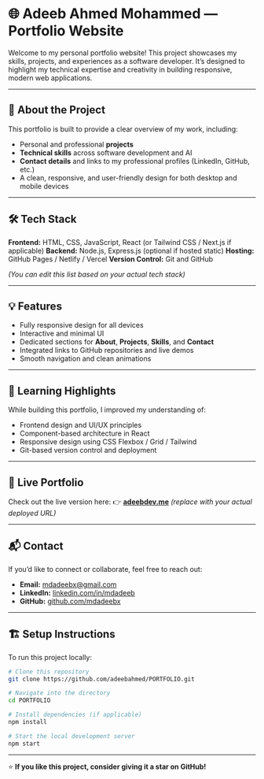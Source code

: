 # 🌐 Adeeb Ahmed Mohammed — Portfolio Website

Welcome to my personal portfolio website!
This project showcases my skills, projects, and experiences as a software developer. It’s designed to highlight my technical expertise and creativity in building responsive, modern web applications.

---

## 🚀 **About the Project**

This portfolio is built to provide a clear overview of my work, including:

* Personal and professional **projects**
* **Technical skills** across software development and AI
* **Contact details** and links to my professional profiles (LinkedIn, GitHub, etc.)
* A clean, responsive, and user-friendly design for both desktop and mobile devices

---

## 🛠️ **Tech Stack**

**Frontend:** HTML, CSS, JavaScript, React (or Tailwind CSS / Next.js if applicable)
**Backend:** Node.js, Express.js (optional if hosted static)
**Hosting:** GitHub Pages / Netlify / Vercel
**Version Control:** Git and GitHub

*(You can edit this list based on your actual tech stack)*

---

## 💡 **Features**

* Fully responsive design for all devices
* Interactive and minimal UI
* Dedicated sections for **About**, **Projects**, **Skills**, and **Contact**
* Integrated links to GitHub repositories and live demos
* Smooth navigation and clean animations

---

## 🧠 **Learning Highlights**

While building this portfolio, I improved my understanding of:

* Frontend design and UI/UX principles
* Component-based architecture in React
* Responsive design using CSS Flexbox / Grid / Tailwind
* Git-based version control and deployment

---

## 🔗 **Live Portfolio**

Check out the live version here:
👉 [**adeebdev.me**](https://adeebdev.me) *(replace with your actual deployed URL)*

---

## 📬 **Contact**

If you’d like to connect or collaborate, feel free to reach out:

* **Email:** [mdadeebx@gmail.com](mailto:mdadeebx@gmail.com)
* **LinkedIn:** [linkedin.com/in/mdadeeb](https://linkedin.com/in/mdadeeb)
* **GitHub:** [github.com/mdadeebx](https://github.com/mdadeebx)

---

## 🏗️ **Setup Instructions**

To run this project locally:

```bash
# Clone this repository
git clone https://github.com/adeebahmed/PORTFOLIO.git

# Navigate into the directory
cd PORTFOLIO

# Install dependencies (if applicable)
npm install

# Start the local development server
npm start
```

---



⭐ **If you like this project, consider giving it a star on GitHub!**
